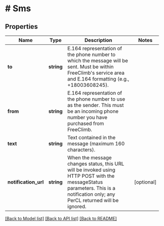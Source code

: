 # # Sms

## Properties

Name | Type | Description | Notes
------------ | ------------- | ------------- | -------------
**to** | **string** | E.164 representation of the phone number to which the message will be sent. Must be within FreeClimb&#39;s service area and E.164 formatting (e.g., +18003608245). |
**from** | **string** | E.164 representation of the phone number to use as the sender. This must be an incoming phone number you have purchased from FreeClimb. |
**text** | **string** | Text contained in the message (maximum 160 characters). |
**notification_url** | **string** | When the message changes status, this URL will be invoked using HTTP POST with the messageStatus parameters. This is a notification only; any PerCL returned will be ignored. | [optional]

[[Back to Model list]](../../README.md#models) [[Back to API list]](../../README.md#endpoints) [[Back to README]](../../README.md)
